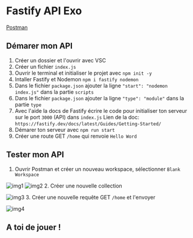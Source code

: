# Fastify API Exo

[Postman](https://postman.com/downloads)

## Démarer mon API

1. Créer un dossier et l'ouvrir avec VSC
2. Créer un fichier `index.js`
3. Ouvrir le terminal et initialiser le projet avec `npm init -y`
4. Intaller Fastify et Nodemon `npm i fastify nodemon`
5. Dans le fichier `package.json` ajouter la ligne `"start": "nodemon index.js"` dans la partie `scripts`
6. Dans le fichier `package.json` ajouter la ligne `"type": "module"` dans la partie `type`
7. Avec l'aide la docs de Fastify écrire le code pour initialiser ton serveur sur le port `3000` (API) dans `index.js`
Lien de la doc: `https://fastify.dev/docs/latest/Guides/Getting-Started/`
8. Démarer ton serveur avec `npm run start`
9. Créer une route GET `/home` qui renvoie `Hello Word`

## Tester mon API
1. Ouvrir Postman et créer un nouveau workspace, sélectionner `Blank Workspace`

![img1](https://raw.githubusercontent.com/kbrdn1/fastify-api-exo/main/img-exo/test-my-API/postman-create-workspace.png)
![img2](https://raw.githubusercontent.com/kbrdn1/fastify-api-exo/main/img-exo/test-my-API/postman-create-workspace-2.png)
2. Créer une nouvelle collection

![img3](https://raw.githubusercontent.com/kbrdn1/fastify-api-exo/main/img-exo/test-my-API/postman-create-collection.png)
3. Créer une nouvelle requête GET `/home` et l'envoyer

![img4](https://raw.githubusercontent.com/kbrdn1/fastify-api-exo/main/img-exo/test-my-API/postman-result.png)

## A toi de jouer !